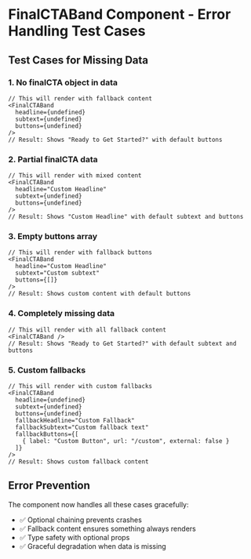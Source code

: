 # FinalCTABand Component - Error Handling Test Cases

## Test Cases for Missing Data

### 1. No finalCTA object in data
```tsx
// This will render with fallback content
<FinalCTABand
  headline={undefined}
  subtext={undefined}
  buttons={undefined}
/>
// Result: Shows "Ready to Get Started?" with default buttons
```

### 2. Partial finalCTA data
```tsx
// This will render with mixed content
<FinalCTABand
  headline="Custom Headline"
  subtext={undefined}
  buttons={undefined}
/>
// Result: Shows "Custom Headline" with default subtext and buttons
```

### 3. Empty buttons array
```tsx
// This will render with fallback buttons
<FinalCTABand
  headline="Custom Headline"
  subtext="Custom subtext"
  buttons={[]}
/>
// Result: Shows custom content with default buttons
```

### 4. Completely missing data
```tsx
// This will render with all fallback content
<FinalCTABand />
// Result: Shows "Ready to Get Started?" with default subtext and buttons
```

### 5. Custom fallbacks
```tsx
// This will render with custom fallbacks
<FinalCTABand
  headline={undefined}
  subtext={undefined}
  buttons={undefined}
  fallbackHeadline="Custom Fallback"
  fallbackSubtext="Custom fallback text"
  fallbackButtons={[
    { label: "Custom Button", url: "/custom", external: false }
  ]}
/>
// Result: Shows custom fallback content
```

## Error Prevention

The component now handles all these cases gracefully:
- ✅ Optional chaining prevents crashes
- ✅ Fallback content ensures something always renders
- ✅ Type safety with optional props
- ✅ Graceful degradation when data is missing

